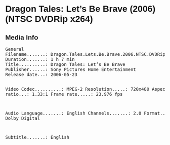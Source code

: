 <div lang="en-US" style="font-family: Helvetica, sans-serif;">
<h1>Dragon Tales: Let’s Be Brave (2006) (NTSC DVDRip x264)</h1>

<h2>Media Info</h2>
<pre>
General
Filename.......: Dragon.Tales.Lets.Be.Brave.2006.NTSC.DVDRip.x264.mkv
Duration.......: 1 h 7 min
Title..........: Dragon Tales: Let’s Be Brave
Publisher......: Sony Pictures Home Entertainment
Release date...: 2006-05-23

Video
Codec..........: MPEG-2
Resolution.....: 720x480
Aspect ratio...: 1.33:1
Frame rate.....: 23.976 fps

Audio
Language.......: English
Channels.......: 2.0
Format.........: Dolby Digital

Subtitle.......: English
</pre>
</div>